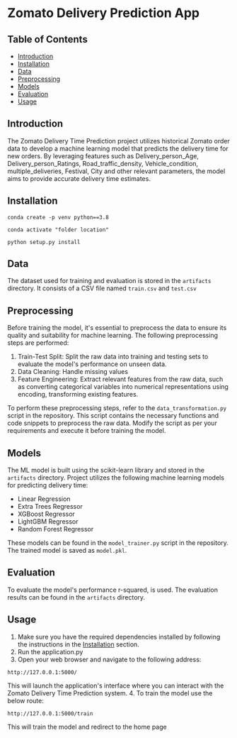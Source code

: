# Zomato Delivery Prediction App

## Table of Contents

- [Introduction](#introduction)
- [Installation](#installation)
- [Data](#data)
- [Preprocessing](#preprocessing)
- [Models](#models)
- [Evaluation](#evaluation)
- [Usage](#usage)

## Introduction

The Zomato Delivery Time Prediction project utilizes historical
Zomato order data to develop a machine learning model that 
predicts the delivery time for new orders. By leveraging 
features such as Delivery_person_Age, Delivery_person_Ratings, 
Road_traffic_density, Vehicle_condition, multiple_deliveries, 
Festival, City and other relevant parameters, the model aims to 
provide accurate delivery time estimates.

## Installation
```
conda create -p venv python==3.8
```
```
conda activate "folder location"
```

```
python setup.py install
```


## Data

The dataset used for training and evaluation is stored in the 
`artifacts` directory. It consists of a CSV file named 
`train.csv` and `test.csv`

## Preprocessing

Before training the model, it's essential to preprocess the data to ensure its quality and suitability for machine learning. The following preprocessing steps are performed:

1. Train-Test Split: Split the raw data into training and testing sets to evaluate the model's performance on unseen data.
2. Data Cleaning: Handle missing values
3. Feature Engineering: Extract relevant features from the raw data, such as converting categorical variables into numerical representations using encoding, transforming existing features.

To perform these preprocessing steps, refer to the `data_transformation.py` script in the repository. This script contains the necessary functions and code snippets to preprocess the raw data. Modify the script as per your requirements and execute it before training the model.

## Models

The ML model is built using the scikit-learn library and 
stored in the `artifacts` directory. Project utilizes the following machine
learning models for predicting delivery time:

- Linear Regression
- Extra Trees Regressor
- XGBoost Regressor
- LightGBM Regressor
- Random Forest Regressor

These models can be found in the `model_trainer.py` script in the repository.
The trained model is saved as `model.pkl`.

## Evaluation

To evaluate the model's performance r-squared, 
is used. The evaluation results can be found in the 
`artifacts` directory.

## Usage

1. Make sure you have the required dependencies installed by following the instructions in the [Installation](#installation) section.
2. Run the application.py
3. Open your web browser and navigate to the following address:
```commandline
http://127.0.0.1:5000/
```
This will launch the application's interface where you can interact with the Zomato Delivery Time Prediction system.
4. To train the model use the below route:
```commandline
http://127.0.0.1:5000/train
```
This will train the model and redirect to the home page